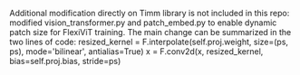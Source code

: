 Additional modification directly on Timm library is not included in this repo: modified vision_transformer.py and patch_embed.py to enable dynamic patch size for FlexiViT training. The main change can be summarized in the two lines of code: 
resized_kernel = F.interpolate(self.proj.weight, size=(ps, ps), mode='bilinear', antialias=True)
x = F.conv2d(x, resized_kernel, bias=self.proj.bias, stride=ps)
